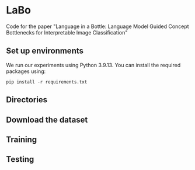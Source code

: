 # LaBo
Code for the paper "Language in a Bottle: Language Model Guided Concept Bottlenecks for Interpretable Image Classification"

## Set up environments
We run our experiments using Python 3.9.13. You can install the required packages using:
```
pip install -r requirements.txt
```

## Directories

## Download the dataset

## Training

## Testing
